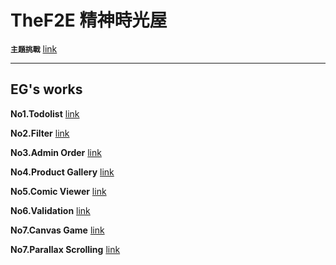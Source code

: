 # TheF2E 精神時光屋

**`主題挑戰`** [link](http://www.hexschool.com/2018/05/09/2018-05-09-the_f2e/)

---

**EG's works**
 ---

**No1.Todolist** [link](https://pantomimeg.github.io/TheF2E/No1.todolist/index.html)

**No2.Filter** [link](https://pantomimeg.github.io/TheF2E/No2.filter/index.html)

**No3.Admin Order** [link](https://pantomimeg.github.io/TheF2E/No3.admin_order/index.html)

**No4.Product Gallery** [link](https://pantomimeg.github.io/TheF2E/No4.product_gallery/)

**No5.Comic Viewer** [link](https://pantomimeg.github.io/TheF2E/No5.comic_viewer/)

**No6.Validation** [link](https://pantomimeg.github.io/TheF2E/No6.validation/)

**No7.Canvas Game** [link](https://pantomimeg.github.io/TheF2E/No7.canvas_game/)

**No7.Parallax Scrolling** [link](https://pantomimeg.github.io/TheF2E/No8.parallax_scrolling/)



